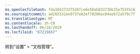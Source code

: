```yaml
---
ms.openlocfilehash: fda1042733f526fce6e58ab83273bb15e753fb16
ms.sourcegitcommit: ad203331ee9737e82ef70206ac04eeb72a5f9c7f
ms.translationtype: MT
ms.contentlocale: zh-CN
ms.lasthandoff: 06/18/2019
ms.locfileid: "67215657"
---
```

转到“设置” > “文档管理”。